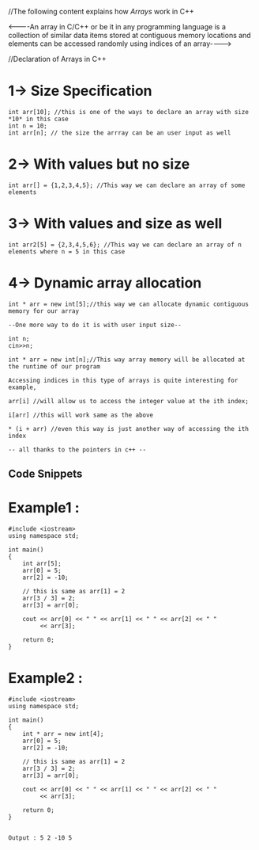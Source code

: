 //The following content explains how *Arrays* work in C++

<----An array in C/C++ or be it in any programming language is
a collection of similar data items stored at contiguous
memory locations and elements can be accessed randomly
using indices of an array---->

//Declaration of Arrays in C++

# 1-> Size Specification
    int arr[10]; //this is one of the ways to declare an array with size *10* in this case
    int n = 10;
    int arr[n]; // the size the arrray can be an user input as well
    
# 2-> With values but no size
    int arr[] = {1,2,3,4,5}; //This way we can declare an array of some elements
# 3-> With values and size as well
    int arr2[5] = {2,3,4,5,6}; //This way we can declare an array of n elements where n = 5 in this case
# 4-> Dynamic array allocation 
    int * arr = new int[5];//this way we can allocate dynamic contiguous memory for our array
    
    --One more way to do it is with user input size--
    
    int n;
    cin>>n;
    
    int * arr = new int[n];//This way array memory will be allocated at the runtime of our program
    
    Accessing indices in this type of arrays is quite interesting for example,
    
    arr[i] //will allow us to access the integer value at the ith index;
    
    i[arr] //this will work same as the above
    
    * (i + arr) //even this way is just another way of accessing the ith index
    
    -- all thanks to the pointers in c++ --   
    
    
## Code Snippets


# Example1 :

    #include <iostream>
    using namespace std;

    int main()
    {
        int arr[5];
        arr[0] = 5;
        arr[2] = -10;

        // this is same as arr[1] = 2
        arr[3 / 3] = 2;
        arr[3] = arr[0];

        cout << arr[0] << " " << arr[1] << " " << arr[2] << " "
             << arr[3];

        return 0;
    }
  
# Example2 :

    #include <iostream>
    using namespace std;

    int main()
    {
        int * arr = new int[4];
        arr[0] = 5;
        arr[2] = -10;

        // this is same as arr[1] = 2
        arr[3 / 3] = 2;
        arr[3] = arr[0];

        cout << arr[0] << " " << arr[1] << " " << arr[2] << " "
             << arr[3];

        return 0;
    }


    Output : 5 2 -10 5




